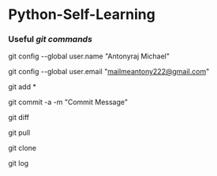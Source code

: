 
# Python-Self-Learning


### Useful ***git commands***

git config --global user.name "Antonyraj Michael"

git config --global user.email "mailmeantony222@gmail.com"

git add *

git commit -a -m "Commit Message"

git diff

git pull

git clone 

git log